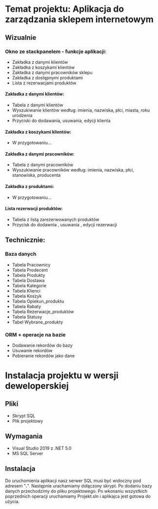 # Temat projektu: Aplikacja do zarządzania sklepem internetowym

## Wizualnie
### Okno ze stackpanelem - funkcje aplikacji:
-	Zakładka z danymi klientów
-	Zakładka z koszykami klientów 
-	Zakładka z danymi pracowników sklepu
-	Zakładka z dostępnymi produktami
-	Lista z rezerwacjami produktów

#### Zakładka z danymi klientów:
- Tabela z danymi klientów
- Wyszukiwanie klientów według: imienia, nazwiska, płci, miasta, roku urodzenia
- Przyciski do dodawania, usuwania, edycji klienta

#### Zakładka z koszykami klientów:
- W przygotowaniu…

#### Zakładka z danymi pracowników:
- Tabela z danymi pracowników
- Wyszukiwanie pracowników według: imienia, nazwiska, płci, stanowiska, producenta

#### Zakładka z produktami:
- W przygotowaniu…

#### Lista rezerwacji produktów:
- Tabela z listą zarezerwowanych produktów
- Przycisk do dodawnia , usuwania , edycji rezerwacji

## Technicznie:
### Baza danych
- Tabela Pracownicy
- Tabela Prodecent
- Tabela Produkty
- Tabela Dostawa
- Tabela Kategorie
- Tabela Klienci
- Tabela Koszyk
- Tabela Opiekun_produktu
- Tabela Rabaty 
- Tabela Rezerwacje_produktów
- Tabela Statusy 
- Tabel Wybrane_produkty

### ORM + operacje na bazie
- Dodawanie rekordów do bazy
- Usuwanie rekordów
- Pobieranie rekordów jako dane

# Instalacja projektu w wersji deweloperskiej

## Pliki
- Skrypt SQL
- Plik projektowy

## Wymagania
- Visual Studio 2019 z .NET 5.0
- MS SQL Server

## Instalacja

Do uruchomienia aplikacji nasz serwer SQL musi być widoczny pod adresem "**.**". Następnie urachamiamy dołączony skrypt. Po dodaniu bazy danych przechodzimy do pliku projektowego. Po wkonaniu wszystkich poprzednich operacji uruchamiamy Projekt.sln i aplikajca jest gotowa do użycia.

